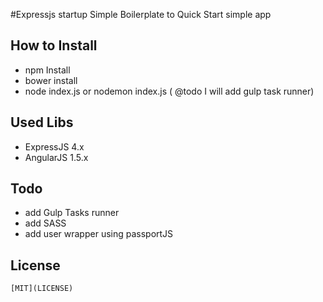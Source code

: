 #Expressjs startup
Simple Boilerplate to Quick Start simple app

## How to Install
- npm Install
- bower install
- node index.js or nodemon index.js ( @todo I will add gulp task runner)

## Used Libs
- ExpressJS 4.x
- AngularJS 1.5.x

## Todo
- add Gulp Tasks runner
- add SASS
- add user wrapper using passportJS

## License
    [MIT](LICENSE)
